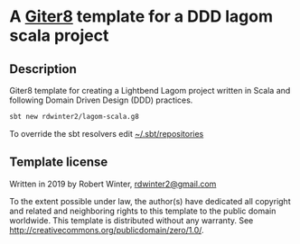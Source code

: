 A [Giter8][g8] template for a DDD lagom scala project
=====================================================

## Description

Giter8 template for creating a Lightbend Lagom project written in Scala and following Domain Driven Design (DDD) practices.

```bash
sbt new rdwinter2/lagom-scala.g8
```

To override the sbt resolvers edit [~/.sbt/repositories](https://www.scala-sbt.org/release/docs/Proxy-Repositories.html)

Template license
----------------
Written in 2019 by Robert Winter, rdwinter2@gmail.com

To the extent possible under law, the author(s) have dedicated all copyright and related
and neighboring rights to this template to the public domain worldwide.
This template is distributed without any warranty. See <http://creativecommons.org/publicdomain/zero/1.0/>.

[g8]: http://www.foundweekends.org/giter8/